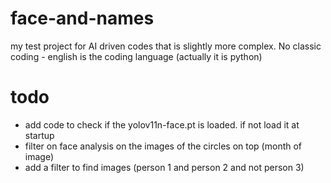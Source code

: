 # face-and-names
my test project for AI driven codes that is slightly more complex. No classic coding - english is the coding language (actually it is python)

# todo
- add code to check if the yolov11n-face.pt is loaded. if not load it at startup
- filter on face analysis on the images of the circles on top (month of image)
- add a filter to find images (person 1 and person 2 and not person 3)
